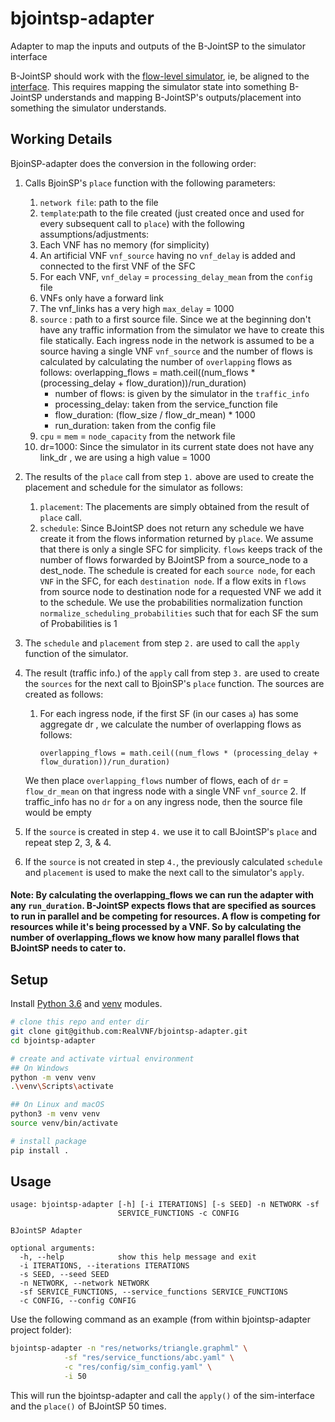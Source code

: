 # bjointsp-adapter
Adapter to map the inputs and outputs of the B-JointSP to the simulator interface

B-JointSP should work with the [flow-level simulator](https://github.com/RealVNF/coordination-simulation), ie, be aligned to the [interface](https://github.com/RealVNF/coordination-simulation/blob/master/src/siminterface/interface/siminterface.py). This requires mapping the simulator state into something B-JointSP understands and mapping B-JointSP's outputs/placement into something the simulator understands.

## Working Details
BjoinSP-adapter does the conversion in the following order:
1. Calls BjoinSP's `place` function with the following parameters:
    1. `network file`: path to the file
    2. `template`:path to the file created (just created once and used for every subsequent call to `place`) with the following assumptions/adjustments:
      1. Each VNF has no memory (for simplicity)
      2. An artificial VNF `vnf_source` having no `vnf_delay` is added and connected to the first VNF of the SFC
      3. For each VNF, `vnf_delay` = `processing_delay_mean` from the `config` file
      4. VNFs only have a forward link
      5. The vnf_links has a very high `max_delay` = 1000
    3. `source` : path to a first source file. Since we at the beginning don't have any traffic information  from the simulator we have to create this file statically. Each ingress node in the network is assumed to be a source having a single VNF `vnf_source` and the number of flows is calculated by calculating the number of `overlapping` flows as follows:
            overlapping_flows = math.ceil((num_flows * (processing_delay + flow_duration))/run_duration)
          - number of flows: is given by the simulator in the `traffic_info`
          - processing_delay: taken from the service_function file
          - flow_duration: (flow_size / flow_dr_mean) * 1000
          - run_duration: taken from the config file
    4. `cpu` = `mem` = `node_capacity` from the network file
    5. dr=1000: Since the simulator in its current state does not have any link_dr , we are using a high value = 1000
2. The results of the `place` call from step `1.` above are used to create the placement and schedule for the simulator as follows:
    1. `placement`: The placements are simply obtained from the result of `place` call.
    2. `schedule`: Since BJointSP does not return any schedule we have create it from the flows information returned by `place`. We assume that there is only a single SFC for simplicity. `flows` keeps track of the number of flows forwarded by BJointSP from a source_node to a dest_node. The schedule is created for each `source node`, for each `VNF` in the SFC, for each `destination node`. If a flow exits in `flows` from source node to destination node for a requested VNF we add it to the schedule. We use the probabilities normalization function `normalize_scheduling_probabilities` such that for each SF the sum of Probabilities is 1
3. The `schedule` and `placement` from step `2.`  are used to call the `apply` function of the simulator.
4. The result (traffic info.) of the `apply` call from step `3.` are used to create the `sources` for the next call to BjoinSP's `place` function. The sources are created as follows:
    1.  For each ingress node, if the first SF (in our cases `a`) has some aggregate dr , we calculate the number of overlapping flows as follows:

        `overlapping_flows = math.ceil((num_flows * (processing_delay + flow_duration))/run_duration)`

     We then place `overlapping_flows` number of flows, each of `dr` = `flow_dr_mean` on that ingress node with a single VNF `vnf_source`
    2. If traffic_info has no `dr` for `a` on any ingress node, then the source file would be empty
5. If the `source` is created in step `4.`  we use it to call BJointSP's `place` and repeat step 2, 3, & 4.
6. If the `source` is not created in step `4.`, the previously calculated `schedule` and `placement` is used to make the next call to the simulator's `apply`.

#### Note: By calculating the overlapping_flows we can run the adapter with any `run_duration`. B-JointSP expects flows that are specified as sources to run in parallel and be competing for resources. A flow is competing for resources while it's being processed by a VNF. So by calculating the number of overlapping_flows we know how many parallel flows that BJointSP needs to cater to.


## Setup

Install [Python 3.6](https://www.python.org/downloads/release/) and [venv](https://docs.python.org/3/library/venv.html) modules.

```bash
# clone this repo and enter dir
git clone git@github.com:RealVNF/bjointsp-adapter.git
cd bjointsp-adapter

# create and activate virtual environment
## On Windows
python -m venv venv
.\venv\Scripts\activate

## On Linux and macOS
python3 -m venv venv
source venv/bin/activate

# install package
pip install .
```

##

## Usage

```
usage: bjointsp-adapter [-h] [-i ITERATIONS] [-s SEED] -n NETWORK -sf
                        SERVICE_FUNCTIONS -c CONFIG

BJointSP Adapter

optional arguments:
  -h, --help            show this help message and exit
  -i ITERATIONS, --iterations ITERATIONS
  -s SEED, --seed SEED
  -n NETWORK, --network NETWORK
  -sf SERVICE_FUNCTIONS, --service_functions SERVICE_FUNCTIONS
  -c CONFIG, --config CONFIG
```
Use the following command as an example (from within bjointsp-adapter project folder):
```bash
bjointsp-adapter -n "res/networks/triangle.graphml" \
            -sf "res/service_functions/abc.yaml" \
            -c "res/config/sim_config.yaml" \
            -i 50
```

This will run the bjointsp-adapter and call the `apply()` of the sim-interface and the `place()` of BJointSP 50 times.
